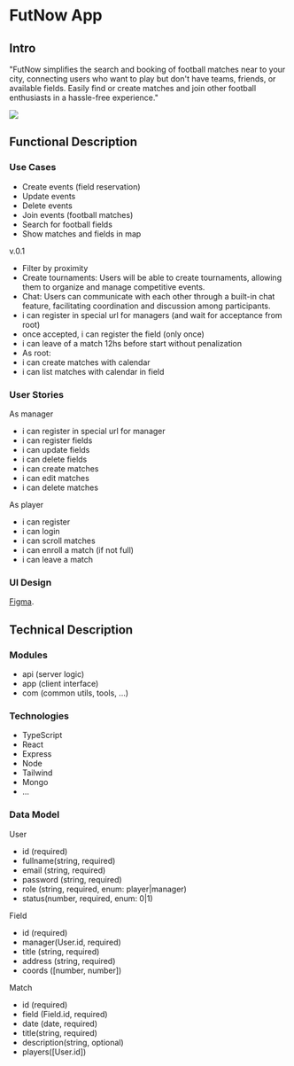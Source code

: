 # FutNow App

## Intro

"FutNow simplifies the search and booking of football matches near to your city, connecting users who want to play but don't have teams, friends, or available fields. Easily find or create matches and join other football enthusiasts in a hassle-free experience."

![](https://media.giphy.com/media/usjtDKDAmOuPu/giphy.gif?cid=ecf05e47wwc0o5yu6k46s73lf3azc4qitkcg5zfzu0d3dv6e&ep=v1_gifs_search&rid=giphy.gif&ct=g)

## Functional Description

### Use Cases

- Create events (field reservation)
- Update events
- Delete events
- Join events (football matches)
- Search for football fields
- Show matches and fields in map

v.0.1

- Filter by proximity
- Create tournaments: Users will be able to create tournaments, allowing them to organize and manage competitive events.
- Chat: Users can communicate with each other through a built-in chat feature, facilitating coordination and discussion among participants.
- i can register in special url for managers (and wait for acceptance from root)
- once accepted, i can register the field (only once)
- i can leave of a match 12hs before start without penalization
- As root:
- i can create matches with calendar
- i can list matches with calendar in field

### User Stories

As manager

- i can register in special url for manager
- i can register fields
- i can update fields
- i can delete fields
- i can create matches
- i can edit matches
- i can delete matches

As player

- i can register
- i can login
- i can scroll matches
- i can enroll a match (if not full)
- i can leave a match

### UI Design

[Figma](https://www.figma.com/file/cw8K38zpv36iQkjQA5fVXC/App?type=design&node-id=0-1&mode=design&t=RHFOp1rBhBeRDwEs-0).

## Technical Description

### Modules

- api (server logic)
- app (client interface)
- com (common utils, tools, ...)

### Technologies

- TypeScript
- React
- Express
- Node
- Tailwind
- Mongo
- ...

### Data Model

User

- id (required)
- fullname(string, required)
- email (string, required)
- password (string, required)
- role (string, required, enum: player|manager)
- status(number, required,  enum: 0|1)

Field

- id (required)
- manager(User.id, required)
- title (string, required)
- address (string, required)
- coords ([number, number])

Match

- id (required)
- field (Field.id, required)
- date (date, required)
- title(string, required)
- description(string, optional)
- players([User.id])
